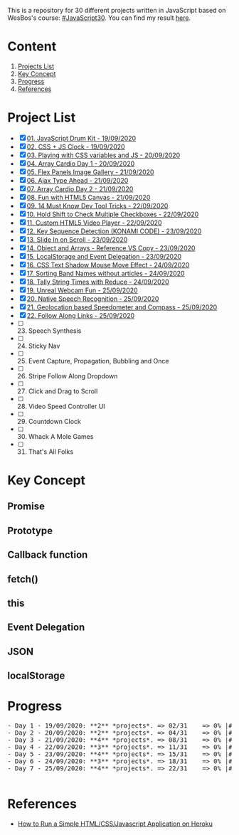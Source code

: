 This is a repository for 30 different projects written in JavaScript based on WesBos's course: [#JavaScript30](https://javascript30.com). You can find my result [here](https://javascript30project.herokuapp.com).
# Content
1. [Projects List](#project-list)
2. [Key Concept](#key-concept)
3. [Progress](#progress)
4. [References](#references)

# Project List
- [X] [01. JavaScript Drum Kit - 19/09/2020](https://github.com/capkimquang/javascript30/tree/master/challenge/01)
- [X] [02. CSS + JS Clock - 19/09/2020](https://github.com/capkimquang/javascript30/tree/master/challenge/02)
- [X] [03. Playing with CSS variables and JS - 20/09/2020](https://github.com/capkimquang/javascript30/tree/master/challenge/03)
- [X] [04. Array Cardio Day 1 - 20/09/2020](https://github.com/capkimquang/javascript30/tree/master/challenge/04)
- [X] [05. Flex Panels Image Gallery - 21/09/2020](https://github.com/capkimquang/javascript30/tree/master/challenge/05)
- [X] [06. Ajax Type Ahead - 21/09/2020](https://github.com/capkimquang/javascript30/tree/master/challenge/06)
- [X] [07. Array Cardio Day 2 - 21/09/2020](https://github.com/capkimquang/javascript30/tree/master/challenge/07)
- [X] [08. Fun with HTML5 Canvas - 21/09/2020](https://github.com/capkimquang/javascript30/tree/master/challenge/08)
- [X] [09. 14 Must Know Dev Tool Tricks - 22/09/2020](https://github.com/capkimquang/javascript30/tree/master/challenge/09)
- [X] [10. Hold Shift to Check Multiple Checkboxes - 22/09/2020](https://github.com/capkimquang/javascript30/tree/master/challenge/010)
- [X] [11. Custom HTML5 Video Player - 22/09/2020](https://github.com/capkimquang/javascript30/tree/master/challenge/011)
- [X] [12. Key Sequence Detection (KONAMI CODE) - 23/09/2020](https://github.com/capkimquang/javascript30/tree/master/challenge/012)
- [X] [13. Slide In on Scroll - 23/09/2020](https://github.com/capkimquang/javascript30/tree/master/challenge/013)
- [X] [14. Object and Arrays - Reference VS Copy - 23/09/2020](https://github.com/capkimquang/javascript30/tree/master/challenge/014)
- [X] [15. LocalStorage and Event Delegation - 23/09/2020](https://github.com/capkimquang/javascript30/tree/master/challenge/015)
- [X] [16. CSS Text Shadow Mouse Move Effect - 24/09/2020](https://github.com/capkimquang/javascript30/tree/master/challenge/016)
- [X] [17. Sorting Band Names without articles - 24/09/2020](https://github.com/capkimquang/javascript30/tree/master/challenge/017)
- [X] [18. Tally String Times with Reduce - 24/09/2020](https://github.com/capkimquang/javascript30/tree/master/challenge/018)
- [X] [19. Unreal Webcam Fun - 25/09/2020](https://github.com/capkimquang/javascript30/tree/master/challenge/019)
- [X] [20. Native Speech Recognition - 25/09/2020](https://github.com/capkimquang/javascript30/tree/master/challenge/020)
- [X] [21. Geolocation based Speedometer and Compass - 25/09/2020](https://github.com/capkimquang/javascript30/tree/master/challenge/021)
- [X] [22. Follow Along Links - 25/09/2020](https://github.com/capkimquang/javascript30/tree/master/challenge/022)
- [ ] 23. Speech Synthesis
- [ ] 24. Sticky Nav
- [ ] 25. Event Capture, Propagation, Bubbling and Once
- [ ] 26. Stripe Follow Along Dropdown
- [ ] 27. Click and Drag to Scroll
- [ ] 28. Video Speed Controller UI
- [ ] 29. Countdown Clock
- [ ] 30. Whack A Mole Games
- [ ] 31. That's All Folks

# Key Concept
## Promise
## Prototype
## Callback function
## fetch()
## this
## Event Delegation
## JSON
## localStorage

# Progress
<pre>
- Day 1 - 19/09/2020: **2** *projects*. => 02/31    => 0% |#                   | 100%
- Day 2 - 20/09/2020: **2** *projects*. => 04/31    => 0% |##                  | 100%
- Day 3 - 21/09/2020: **4** *projects*. => 08/31    => 0% |#####               | 100%
- Day 4 - 22/09/2020: **3** *projects*. => 11/31    => 0% |#######             | 100%
- Day 5 - 23/09/2020: **4** *projects*. => 15/31    => 0% |#########           | 100%
- Day 6 - 24/09/2020: **3** *projects*. => 18/31    => 0% |###########         | 100%
- Day 7 - 25/09/2020: **4** *projects*. => 22/31    => 0% |##############      | 100%

</pre>

# References
- [How to Run a Simple HTML/CSS/Javascript Application on Heroku](https://medium.com/@winnieliang/how-to-run-a-simple-html-css-javascript-application-on-heroku-4e664c541b0b)
